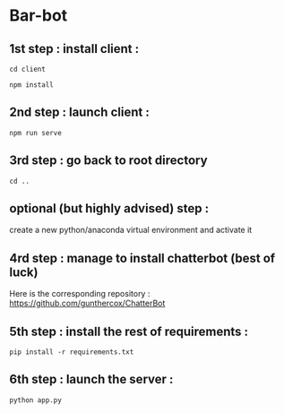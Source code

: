 # Bar-bot

## 1st step : install client :

`cd client`

`npm install`


## 2nd step : launch client :

`npm run serve`

## 3rd step : go back to root directory

`cd ..`

## optional (but highly advised) step : 

create a new python/anaconda virtual environment and activate it

## 4rd step : manage to install chatterbot (best of luck)

Here is the corresponding repository : https://github.com/gunthercox/ChatterBot

## 5th step : install the rest of requirements :

`pip install -r requirements.txt`

## 6th step : launch the server :

`python app.py`
